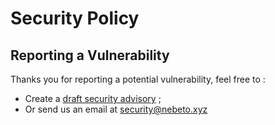 # Security Policy

## Reporting a Vulnerability

Thanks you for reporting a potential vulnerability, feel free to :

* Create a [draft security advisory](https://github.com/Nebeto/logistiko/security/advisories/new) ;
* Or send us an email at [security@nebeto.xyz](mailto:security+github+logistiko@nebeto.xyz)
